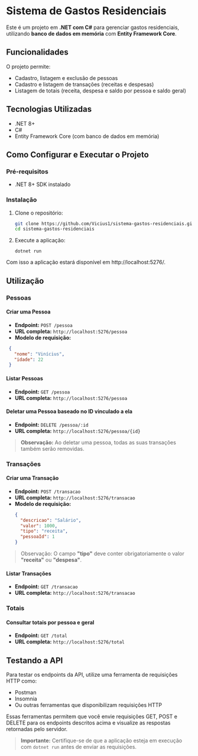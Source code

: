 # Sistema de Gastos Residenciais

Este é um projeto em **.NET com C#** para gerenciar gastos residenciais, utilizando **banco de dados em memória** com **Entity Framework Core**.

## Funcionalidades

O projeto permite:

-  Cadastro, listagem e exclusão de pessoas  
-  Cadastro e listagem de transações (receitas e despesas)  
-  Listagem de totais (receita, despesa e saldo por pessoa e saldo geral)

## Tecnologias Utilizadas

- .NET 8+
- C#
- Entity Framework Core (com banco de dados em memória)

## Como Configurar e Executar o Projeto

### Pré-requisitos

- .NET 8+ SDK instalado

### Instalação

1. Clone o repositório:

   ```sh
   git clone https://github.com/Vicius1/sistema-gastos-residenciais.git
   cd sistema-gastos-residenciais
   ```

2. Execute a aplicação:
   
       dotnet run

Com isso a aplicação estará disponível em http://localhost:5276/.

## Utilização

### Pessoas

#### Criar uma Pessoa
  - **Endpoint:** `POST /pessoa`
  - **URL completa:** `http://localhost:5276/pessoa`
  - **Modelo de requisição:**
 ```json
  {
    "nome": "Vinícius",
    "idade": 22
  }
 ```

#### Listar Pessoas
  - **Endpoint:** `GET /pessoa`
  - **URL completa:** `http://localhost:5276/pessoa`

#### Deletar uma Pessoa baseado no ID vinculado a ela
  - **Endpoint:** `DELETE /pessoa/:id`
  - **URL completa:** `http://localhost:5276/pessoa/{id}`
  > **Observação:** Ao deletar uma pessoa, todas as suas transações também serão removidas.

### Transações

#### Criar uma Transação
- **Endpoint:** `POST /transacao`
- **URL completa:** `http://localhost:5276/transacao`
- **Modelo de requisição:**
  ```json
  {
    "descricao": "Salário",
    "valor": 1000,
    "tipo": "receita",
    "pessoaId": 1
  }
  ```
> Observação: O campo **"tipo"** deve conter obrigatoriamente o valor **"receita"** ou **"despesa"**.
#### Listar Transações
- **Endpoint:** `GET /transacao`
- **URL completa:** `http://localhost:5276/transacao`

### Totais
#### Consultar totais por pessoa e geral
- **Endpoint:** `GET /total`
- **URL completa:** `http://localhost:5276/total`

## Testando a API
Para testar os endpoints da API, utilize uma ferramenta de requisições HTTP como:

- Postman
- Insomnia
- Ou outras ferramentas que disponibilizam requisições HTTP

Essas ferramentas permitem que você envie requisições GET, POST e DELETE para os endpoints descritos acima e visualize as respostas retornadas pelo servidor.

> **Importante:** Certifique-se de que a aplicação esteja em execução com `dotnet run` antes de enviar as requisições.
